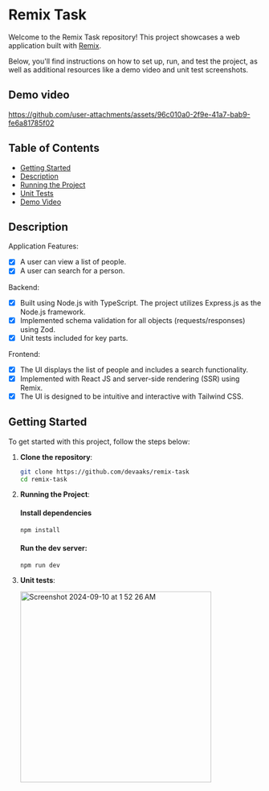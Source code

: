 # Remix Task

Welcome to the Remix Task repository! This project showcases a web application built with [Remix](https://remix.run/). 

Below, you'll find instructions on how to set up, run, and test the project, as well as additional resources like a demo video and unit test screenshots.

## Demo video

https://github.com/user-attachments/assets/96c010a0-2f9e-41a7-bab9-fe6a81785f02


## Table of Contents

- [Getting Started](#getting-started)
- [Description](#description)
- [Running the Project](#running-the-project)
- [Unit Tests](#unit-tests)
- [Demo Video](#demo-video)

## Description

Application Features:

- [x] A user can view a list of people.
- [x] A user can search for a person.

Backend:

 - [x] Built using Node.js with TypeScript. The project utilizes Express.js as the Node.js framework.
 - [x] Implemented schema validation for all objects (requests/responses) using Zod.
 - [x] Unit tests included for key parts.

Frontend:

 - [x] The UI displays the list of people and includes a search functionality.
 - [x] Implemented with React JS and server-side rendering (SSR) using Remix.
 - [x] The UI is designed to be intuitive and interactive with Tailwind CSS.

## Getting Started

To get started with this project, follow the steps below:

1. **Clone the repository**:
   ```bash
   git clone https://github.com/devaaks/remix-task
   cd remix-task
   ```

2. **Running the Project**:

    #### Install dependencies
    ```bash
    npm install
    ```

    #### Run the dev server:

    ```shellscript
    npm run dev
    ```
    
3. **Unit tests**:

    <img width="380" alt="Screenshot 2024-09-10 at 1 52 26 AM" src="https://github.com/user-attachments/assets/04b54cf1-d641-48cd-953a-04b1330252ba">
